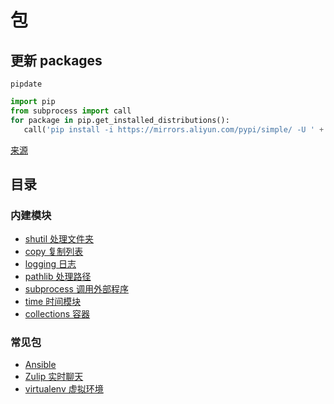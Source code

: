 # 包

## 更新 packages

`pipdate`

```python
import pip
from subprocess import call
for package in pip.get_installed_distributions():
   call('pip install -i https://mirrors.aliyun.com/pypi/simple/ -U ' + package.project_name)
```

[来源](https://www.zhihu.com/question/63202629/answer/206646542)

## 目录

### 内建模块

- [shutil 处理文件夹](shutil.md)
- [copy 复制列表](copy.md)
- [logging 日志](logging.md)
- [pathlib 处理路径](pathlib.md)
- [subprocess 调用外部程序](subprocess.md)
- [time 时间模块](time.md)
- [collections 容器](collections.md)

### 常见包

- [Ansible](Ansible.md)
- [Zulip 实时聊天](zulip.md)
- [virtualenv 虚拟环境](virtualenv.md)
